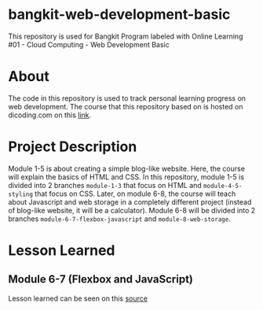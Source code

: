 # bangkit-web-development-basic
This repository is used for Bangkit Program labeled with Online Learning #01 - Cloud Computing - Web Development Basic

# About
The code in this repository is used to track personal learning progress on web development. The course that this repository based on is hosted on dicoding.com on this [link](https://www.dicoding.com/academies/123). 

# Project Description
Module 1-5 is about creating a simple blog-like website. Here, the course will explain the basics of HTML and CSS. In this repository, module 1-5 is divided into 2 branches `module-1-3` that focus on HTML and `module-4-5-styling` that focus on CSS. Later, on module 6-8, the course will teach about Javascript and web storage in a completely different project (instead of blog-like website, it will be a calculator). Module 6-8 will be divided into 2 branches `module-6-7-flexbox-javascript` and `module-8-web-storage`.

# Lesson Learned
## Module 6-7 (Flexbox and JavaScript)
Lesson learned can be seen on this [source](learning_notes/module_6_7.md)